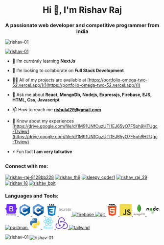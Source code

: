 <h1 align="center">Hi 👋, I'm Rishav Raj</h1>
<h3 align="center">A passionate web developer and competitive programmer from India</h3>

<p align="left"> <img src="https://komarev.com/ghpvc/?username=rishav-01&label=Profile%20views&color=0e75b6&style=flat" alt="rishav-01" /> </p>

<p align="left"> <a href="https://github.com/ryo-ma/github-profile-trophy"><img src="https://github-profile-trophy.vercel.app/?username=rishav-01" alt="rishav-01" /></a> </p>

- 🌱 I’m currently learning **NextJs**

- 👯 I’m looking to collaborate on **Full Stack Development**

- 👨‍💻 All of my projects are available at [https://portfolio-omega-two-52.vercel.app/]([(https://portfolio-omega-two-52.vercel.app/)])

- 💬 Ask me about **React, MongoDb, Nodejs, Expressjs, Firebase, EJS, HTML, Css, Javascript**

- 📫 How to reach me **rishulal29@gmail.com**

- 📄 Know about my experiences [https://drive.google.com/file/d/1M91UNfCuzUTI1EJ65yO7F5ph9HTUgc-T/view](https://drive.google.com/file/d/1M91UNfCuzUTI1EJ65yO7F5ph9HTUgc-T/view)

- ⚡ Fun fact **I am very talkative**

<h3 align="left">Connect with me:</h3>
<p align="left">
<a href="https://linkedin.com/in/rishav-raj-8128bb228" target="blank"><img align="center" src="https://raw.githubusercontent.com/rahuldkjain/github-profile-readme-generator/master/src/images/icons/Social/linked-in-alt.svg" alt="rishav-raj-8128bb228" height="30" width="40" /></a>
<a href="https://instagram.com/rishav_th9" target="blank"><img align="center" src="https://raw.githubusercontent.com/rahuldkjain/github-profile-readme-generator/master/src/images/icons/Social/instagram.svg" alt="rishav_th9" height="30" width="40" /></a>
<a href="https://www.codechef.com/users/sleepy_coder1" target="blank"><img align="center" src="https://cdn.jsdelivr.net/npm/simple-icons@3.1.0/icons/codechef.svg" alt="sleepy_coder1" height="30" width="40" /></a>
<a href="https://www.hackerrank.com/rishav_raj_29" target="blank"><img align="center" src="https://raw.githubusercontent.com/rahuldkjain/github-profile-readme-generator/master/src/images/icons/Social/hackerrank.svg" alt="rishav_raj_29" height="30" width="40" /></a>
<a href="https://codeforces.com/profile/rishav_18" target="blank"><img align="center" src="https://raw.githubusercontent.com/rahuldkjain/github-profile-readme-generator/master/src/images/icons/Social/codeforces.svg" alt="rishav_18" height="30" width="40" /></a>
<a href="https://www.leetcode.com/rishav_bpit" target="blank"><img align="center" src="https://raw.githubusercontent.com/rahuldkjain/github-profile-readme-generator/master/src/images/icons/Social/leet-code.svg" alt="rishav_bpit" height="30" width="40" /></a>
</p>

<h3 align="left">Languages and Tools:</h3>
<p align="left"> <a href="https://getbootstrap.com" target="_blank" rel="noreferrer"> <img src="https://raw.githubusercontent.com/devicons/devicon/master/icons/bootstrap/bootstrap-plain-wordmark.svg" alt="bootstrap" width="40" height="40"/> </a> <a href="https://www.cprogramming.com/" target="_blank" rel="noreferrer"> <img src="https://raw.githubusercontent.com/devicons/devicon/master/icons/c/c-original.svg" alt="c" width="40" height="40"/> </a> <a href="https://www.w3schools.com/cpp/" target="_blank" rel="noreferrer"> <img src="https://raw.githubusercontent.com/devicons/devicon/master/icons/cplusplus/cplusplus-original.svg" alt="cplusplus" width="40" height="40"/> </a> <a href="https://www.w3schools.com/css/" target="_blank" rel="noreferrer"> <img src="https://raw.githubusercontent.com/devicons/devicon/master/icons/css3/css3-original-wordmark.svg" alt="css3" width="40" height="40"/> </a> <a href="https://expressjs.com" target="_blank" rel="noreferrer"> <img src="https://raw.githubusercontent.com/devicons/devicon/master/icons/express/express-original-wordmark.svg" alt="express" width="40" height="40"/> </a> <a href="https://firebase.google.com/" target="_blank" rel="noreferrer"> <img src="https://www.vectorlogo.zone/logos/firebase/firebase-icon.svg" alt="firebase" width="40" height="40"/> </a> <a href="https://git-scm.com/" target="_blank" rel="noreferrer"> <img src="https://www.vectorlogo.zone/logos/git-scm/git-scm-icon.svg" alt="git" width="40" height="40"/> </a> <a href="https://www.w3.org/html/" target="_blank" rel="noreferrer"> <img src="https://raw.githubusercontent.com/devicons/devicon/master/icons/html5/html5-original-wordmark.svg" alt="html5" width="40" height="40"/> </a> <a href="https://developer.mozilla.org/en-US/docs/Web/JavaScript" target="_blank" rel="noreferrer"> <img src="https://raw.githubusercontent.com/devicons/devicon/master/icons/javascript/javascript-original.svg" alt="javascript" width="40" height="40"/> </a> <a href="https://www.mongodb.com/" target="_blank" rel="noreferrer"> <img src="https://raw.githubusercontent.com/devicons/devicon/master/icons/mongodb/mongodb-original-wordmark.svg" alt="mongodb" width="40" height="40"/> </a> <a href="https://nodejs.org" target="_blank" rel="noreferrer"> <img src="https://raw.githubusercontent.com/devicons/devicon/master/icons/nodejs/nodejs-original-wordmark.svg" alt="nodejs" width="40" height="40"/> </a> <a href="https://postman.com" target="_blank" rel="noreferrer"> <img src="https://www.vectorlogo.zone/logos/getpostman/getpostman-icon.svg" alt="postman" width="40" height="40"/> </a> <a href="https://www.python.org" target="_blank" rel="noreferrer"> <img src="https://raw.githubusercontent.com/devicons/devicon/master/icons/python/python-original.svg" alt="python" width="40" height="40"/> </a> <a href="https://reactjs.org/" target="_blank" rel="noreferrer"> <img src="https://raw.githubusercontent.com/devicons/devicon/master/icons/react/react-original-wordmark.svg" alt="react" width="40" height="40"/> </a> <a href="https://redux.js.org" target="_blank" rel="noreferrer"> <img src="https://raw.githubusercontent.com/devicons/devicon/master/icons/redux/redux-original.svg" alt="redux" width="40" height="40"/> </a> <a href="https://tailwindcss.com/" target="_blank" rel="noreferrer"> <img src="https://www.vectorlogo.zone/logos/tailwindcss/tailwindcss-icon.svg" alt="tailwind" width="40" height="40"/> </a> </p>

<p><img align="left" src="https://github-readme-stats.vercel.app/api/top-langs?username=rishav-01&show_icons=true&locale=en&layout=compact" alt="rishav-01" /></p>

<p>&nbsp;<img align="center" src="https://github-readme-stats.vercel.app/api?username=rishav-01&show_icons=true&locale=en" alt="rishav-01" /></p>
